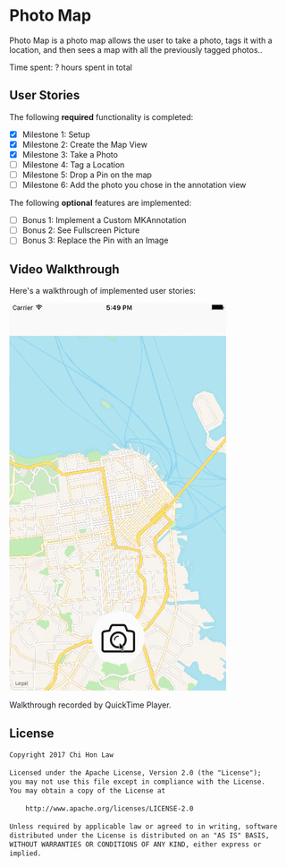 # Photo Map

Photo Map is a photo map allows the user to take a photo, tags it with a location, and then sees a map with all the previously tagged photos..

Time spent: ? hours spent in total

## User Stories

The following **required** functionality is completed:

- [X] Milestone 1: Setup
- [X] Milestone 2: Create the Map View
- [X] Milestone 3: Take a Photo
- [ ] Milestone 4: Tag a Location
- [ ] Milestone 5: Drop a Pin on the map
- [ ] Milestone 6: Add the photo you chose in the annotation view

The following **optional** features are implemented:

- [ ] Bonus 1: Implement a Custom MKAnnotation
- [ ] Bonus 2: See Fullscreen Picture
- [ ] Bonus 3: Replace the Pin with an Image

## Video Walkthrough 

Here's a walkthrough of implemented user stories:

![Screenshot](walkthrough.gif)

Walkthrough recorded by QuickTime Player.

## License

    Copyright 2017 Chi Hon Law

    Licensed under the Apache License, Version 2.0 (the "License");
    you may not use this file except in compliance with the License.
    You may obtain a copy of the License at

        http://www.apache.org/licenses/LICENSE-2.0

    Unless required by applicable law or agreed to in writing, software
    distributed under the License is distributed on an "AS IS" BASIS,
    WITHOUT WARRANTIES OR CONDITIONS OF ANY KIND, either express or implied.